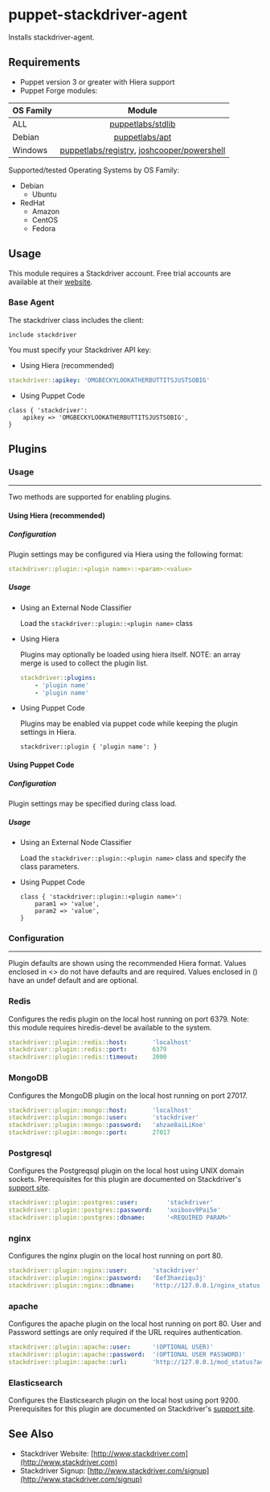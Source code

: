 # puppet-stackdriver-agent

Installs stackdriver-agent.

## Requirements

- Puppet version 3 or greater with Hiera support
- Puppet Forge modules:

| OS Family      | Module |
| :------------- |:-------------: |
| ALL            | [puppetlabs/stdlib](https://forge.puppetlabs.com/puppetlabs/stdlib) |
| Debian         | [puppetlabs/apt](https://forge.puppetlabs.com/puppetlabs/apt) |
| Windows        | [puppetlabs/registry](https://forge.puppetlabs.com/puppetlabs/registry), [joshcooper/powershell](https://forge.puppetlabs.com/joshcooper/powershell) |

Supported/tested Operating Systems by OS Family:

* Debian
    * Ubuntu
* RedHat
    * Amazon
    * CentOS
    * Fedora

## Usage

This module requires a Stackdriver account.  Free trial accounts are available at their [website](http://www.stackdriver.com/signup).

### Base Agent

The stackdriver class includes the client:

```puppet
include stackdriver
```

You must specify your Stackdriver API key:

* Using Hiera (recommended)

```yaml
stackdriver::apikey: 'OMGBECKYLOOKATHERBUTTITSJUSTSOBIG'
```

* Using Puppet Code

```puppet
class { 'stackdriver':
    apikey => 'OMGBECKYLOOKATHERBUTTITSJUSTSOBIG',
}
```

## Plugins

### Usage
---

Two methods are supported for enabling plugins.

#### Using Hiera (recommended)

##### Configuration

Plugin settings may be configured via Hiera using the following format:
```yaml
stackdriver::plugin::<plugin name>::<param>:<value>
```

##### Usage
- Using an External Node Classifier

    Load the `stackdriver::plugin::<plugin name>` class

- Using Hiera

    Plugins may optionally be loaded using hiera itself. NOTE: an array merge is used to collect the plugin list.

    ```yaml
    stackdriver::plugins:
        - 'plugin name'
        - 'plugin name'
    ```

- Using Puppet Code

    Plugins may be enabled via puppet code while keeping the plugin settings in Hiera.

    ```puppet
    stackdriver::plugin { 'plugin name': }
    ```

#### Using Puppet Code

##### Configuration

Plugin settings may be specified during class load.

##### Usage
- Using an External Node Classifier

    Load the `stackdriver::plugin::<plugin name>` class and specify the class parameters.

- Using Puppet Code

    ```puppet
    class { 'stackdriver::plugin::<plugin name>':
        param1 => 'value',
        param2 => 'value',
    }
    ```


### Configuration
---

Plugin defaults are shown using the recommended Hiera format.
Values enclosed in <> do not have defaults and are required.
Values enclosed in () have an undef default and are optional.

### Redis

Configures the redis plugin on the local host running on port 6379.  Note: this module requires hiredis-devel be available to the system.

```yaml
stackdriver::plugin::redis::host:       'localhost'
stackdriver::plugin::redis::port:       6379
stackdriver::plugin::redis::timeout:    2000
```


### MongoDB

Configures the MongoDB plugin on the local host running on port 27017.

```yaml
stackdriver::plugin::mongo::host:       'localhost'
stackdriver::plugin::mongo::user:       'stackdriver'
stackdriver::plugin::mongo::password:   'ahzae8aiLiKoe'
stackdriver::plugin::mongo::port:       27017
```

### Postgresql

Configures the Postgreqsql plugin on the local host using UNIX domain sockets.  Prerequisites for this plugin are documented on Stackdriver's [support site](http://feedback.stackdriver.com/knowledgebase/articles/232555-postgresql-plugin).

```yaml
stackdriver::plugin::postgres::user:        'stackdriver'
stackdriver::plugin::postgres::password:    'xoiboov9Pai5e'
stackdriver::plugin::postgres::dbname:      '<REQUIRED PARAM>'
```

### nginx

Configures the nginx plugin on the local host running on port 80.

```yaml
stackdriver::plugin::nginx::user:       'stackdriver'
stackdriver::plugin::nginx::password:   'Eef3haeziqu3j'
stackdriver::plugin::nginx::dbname:     'http://127.0.0.1/nginx_status'
```

### apache

Configures the apache plugin on the local host running on port 80.
User and Password settings are only required if the URL requires authentication.

```yaml
stackdriver::plugin::apache::user:      '(OPTIONAL USER)'
stackdriver::plugin::apache::password:  '(OPTIONAL USER PASSWORD)'
stackdriver::plugin::apache::url:       'http://127.0.0.1/mod_status?auto'
```


### Elasticsearch

Configures the Elasticsearch plugin on the local host using port 9200.  Prerequisites for this plugin are documented on Stackdriver's [support site](http://feedback.stackdriver.com/knowledgebase/articles/268555-elasticsearch-plugin).


## See Also

* Stackdriver Website: [http://www.stackdriver.com](http://www.stackdriver.com)
* Stackdriver Signup:  [http://www.stackdriver.com/signup](http://www.stackdriver.com/signup)


